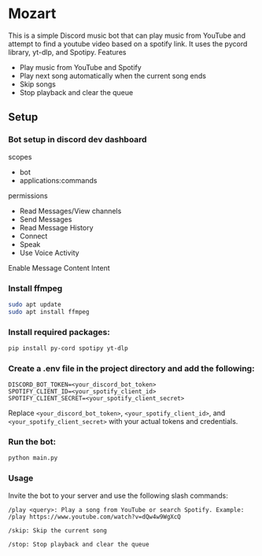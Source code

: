 # Mozart

This is a simple Discord music bot that can play music from YouTube and attempt to find a youtube video based on a spotify link. It uses the pycord library, yt-dlp, and Spotipy.
Features

* Play music from YouTube and Spotify
* Play next song automatically when the current song ends
* Skip songs
* Stop playback and clear the queue

## Setup

### Bot setup in discord dev dashboard

scopes
* bot
* applications:commands

permissions
* Read Messages/View channels
* Send Messages
* Read Message History
* Connect
* Speak
* Use Voice Activity

Enable Message Content Intent



### Install ffmpeg
```bash
sudo apt update
sudo apt install ffmpeg
```

### Install required packages:
```bash
pip install py-cord spotipy yt-dlp
```

### Create a .env file in the project directory and add the following:

```plaintext
DISCORD_BOT_TOKEN=<your_discord_bot_token>
SPOTIFY_CLIENT_ID=<your_spotify_client_id>
SPOTIFY_CLIENT_SECRET=<your_spotify_client_secret>
```

Replace `<your_discord_bot_token>`, `<your_spotify_client_id>`, and `<your_spotify_client_secret>` with your actual tokens and credentials.

### Run the bot:

```bash
python main.py
```

### Usage
Invite the bot to your server and use the following slash commands:


`/play <query>: Play a song from YouTube or search Spotify. Example: /play https://www.youtube.com/watch?v=dQw4w9WgXcQ`

`/skip: Skip the current song`

`/stop: Stop playback and clear the queue`

